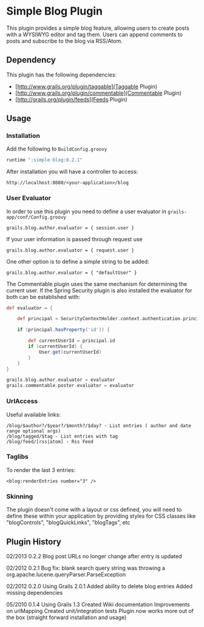 # Simple Blog Plugin

This plugin provides a simple blog feature, allowing users to create posts
with a WYSIWYG editor and tag them. Users can append comments to posts and subscribe to the blog via RSS/Atom.

## Dependency

This plugin has the following dependencies:

* [http://www.grails.org/plugin/taggable](Taggable Plugin)
* [http://www.grails.org/plugin/commentable](Commentable Plugin)
* [http://grails.org/plugin/feeds](Feeds Plugin)

## Usage

### Installation

Add the following to `BuildConfig.groovy`

````groovy
runtime ":simple-blog:0.2.1"
````

After installation you will have a controller to access:

    http://localhost:8080/<your-application>/blog

### User Evaluator

In order to use this plugin you need to define a user evaluator in `grails-app/conf/Config.groovy`

    grails.blog.author.evaluator = { session.user }

If your user information is passed through request use

    grails.blog.author.evaluator = { request.user }

One other option is to define a simple string to be added:

    grails.blog.author.evaluator = { "defaultUser" }

The Commentable plugin uses the same mechanism for determining the current user. If the Spring Security plugin is
also installed the evaluator for both can be established with:

````groovy
def evaluator = {

    def principal = SecurityContextHolder.context.authentication.principal

    if (principal.hasProperty('id')) {

        def currentUserId = principal.id
        if (currentUserId) {
            User.get(currentUserId)
        }
    }
}

grails.blog.author.evaluator = evaluator
grails.commentable.poster.evaluator = evaluator
````

### UrlAccess

Useful available links:

    /blog/$author?/$year?/$month?/$day? - List entries ( author and date range optional args)
    /blog/tagged/$tag - List entries with tag
    /blog/feed/[rss|atom] - Rss Feed

### Taglibs

To render the last 3 entries:

    <blog:renderEntries number="3" />

### Skinning

The plugin doesn't come with a layout or css defined, you will need to define these within your application by providing
styles for CSS classes like "blogControls", "blogQuickLinks", "blogTags", etc

## Plugin History
02/2013 0.2.2
  Blog post URLs no longer change after entry is updated

02/2012 0.2.1
  Bug fix: blank search query string was throwing a org.apache.lucene.queryParser.ParseException

02/2012 0.2.0
  Using Grails 2.0.1
  Added ability to delete blog entries
  Added missing dependencies

05/2010 0.1.4
  Using Grails 1.3
  Created Wiki documentation
  Improvements on urlMapping
  Created unit/integration tests
  Plugin now works more out of the box (straight forward installation and usage)

